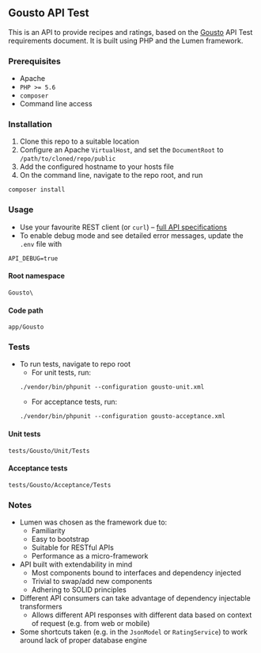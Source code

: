 ## Gousto API Test
This is an API to provide recipes and ratings, based on the [Gousto](http://www.gousto.co.uk) API Test requirements document. It is built using PHP and the Lumen framework.

### Prerequisites
- Apache
- `PHP >= 5.6`
- `composer`
- Command line access

### Installation
1. Clone this repo to a suitable location
2. Configure an Apache `VirtualHost`, and set the `DocumentRoot` to `/path/to/cloned/repo/public`
3. Add the configured hostname to your hosts file
4. On the command line, navigate to the repo root, and run
```
composer install
```

### Usage
- Use your favourite REST client (or `curl`) – [full API specifications](https://htmlpreview.github.io/?https://github.com/ashoaib/gousto/blob/master/docs/html/gousto-api.html)
- To enable debug mode and see detailed error messages, update the `.env` file with
```
API_DEBUG=true
```
#### Root namespace
```
Gousto\
```
#### Code path
```
app/Gousto
```

### Tests
- To run tests, navigate to repo root
  - For unit tests, run:
  ```
  ./vendor/bin/phpunit --configuration gousto-unit.xml 
  ```
  - For acceptance tests, run:
  ```
  ./vendor/bin/phpunit --configuration gousto-acceptance.xml 
  ```

#### Unit tests
```
tests/Gousto/Unit/Tests
```
#### Acceptance tests
```
tests/Gousto/Acceptance/Tests
```

### Notes
- Lumen was chosen as the framework due to:
  - Familiarity
  - Easy to bootstrap
  - Suitable for RESTful APIs
  - Performance as a micro-framework
- API built with extendability in mind
  - Most components bound to interfaces and dependency injected
  - Trivial to swap/add new components
  - Adhering to SOLID principles
- Different API consumers can take advantage of dependency injectable transformers
  - Allows different API responses with different data based on context of request (e.g. from web or mobile)
- Some shortcuts taken (e.g. in the `JsonModel` or `RatingService`) to work around lack of proper database engine 

